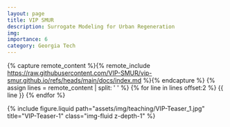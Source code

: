 ```yaml
---
layout: page
title: VIP SMUR
description: Surrogate Modeling for Urban Regeneration
img:
importance: 6
category: Georgia Tech
---
```


{% capture remote_content %}{% remote_include https://raw.githubusercontent.com/VIP-SMUR/vip-smur.github.io/refs/heads/main/docs/index.md %}{% endcapture %}
{% assign lines = remote_content | split: '
' %}
{% for line in lines offset:2 %}
{{ line }}
{% endfor %}



<div class="row justify-content-sm-center">
    <div class="col-sm-10 mt-3 mt-md-0">
        {% include figure.liquid path="assets/img/teaching/VIP-Teaser_1.jpg" title="VIP-Teaser-1" class="img-fluid z-depth-1" %}
    </div>
</div>
